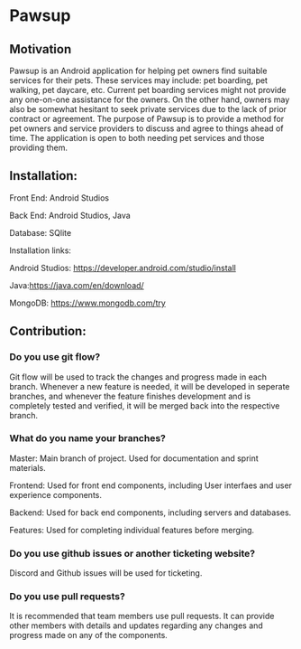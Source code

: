 # Pawsup

## Motivation

Pawsup is an Android application for helping pet owners find suitable services for their pets. These services may include: pet boarding, pet walking, pet daycare, etc.
Current pet boarding services might not provide any one-on-one assistance for the owners. On the other hand, owners may also be somewhat hesitant to seek private services due to the lack of prior contract or agreement.
The purpose of Pawsup is to provide a method for pet owners and service providers to discuss and agree to things ahead of time. The application is open to both needing pet services and those providing them.

## Installation:

Front End: Android Studios

Back End: Android Studios, Java

Database: SQlite

Installation links:

Android Studios: https://developer.android.com/studio/install

Java:https://java.com/en/download/

MongoDB: https://www.mongodb.com/try


## Contribution:

### Do you use git flow?

Git flow will be used to track the changes and progress made in each branch. Whenever a new feature is needed, it will be developed in seperate branches, and whenever the feature finishes development and is completely tested and verified, it will be merged back into the respective branch.

### What do you name your branches?

Master: Main branch of project. Used for documentation and sprint materials.

Frontend: Used for front end components, including User interfaes and user experience components.

Backend: Used for back end components, including servers and databases.

Features: Used for completing individual features before merging.

### Do you use github issues or another ticketing website?

Discord and Github issues will be used for ticketing.

### Do you use pull requests?

It is recommended that team members use pull requests. It can provide other members with details and updates regarding any changes and progress made on any of the components.
